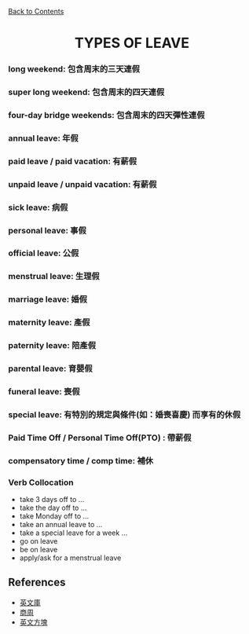 ﻿[Back to Contents](../README.md)

<h1 style="text-align: center;">TYPES OF LEAVE</h1>

### long weekend: 包含周末的三天連假

### super long weekend: 包含周末的四天連假

### four-day bridge weekends: 包含周末的四天彈性連假

### annual leave: 年假

### paid leave / paid vacation: 有薪假

### unpaid leave / unpaid vacation: 有薪假

### sick leave: 病假

### personal leave: 事假

### official leave: 公假

### menstrual leave: 生理假

### marriage leave: 婚假

### maternity leave: 產假

### paternity leave: 陪產假

### parental leave: 育嬰假

### funeral leave: 喪假

### special leave: 有特別的規定與條件(如：婚喪喜慶) 而享有的休假

### Paid Time Off / Personal Time Off(PTO) : 帶薪假

### compensatory time / comp time: 補休

### Verb Collocation

- take 3 days off to ...
- take the day off to ...
- take Monday off to ...
- take an annual leave to ...
- take a special leave for a week ...
- go on leave
- be on leave
- apply/ask for a menstrual leave

## References
- [英文庫](https://english.cool/special-types-of-leave/)
- [商周](https://www.businessweekly.com.tw/careers/blog/21808)
- [英文方塊](https://cubelish.com.tw/cheryl-leave/)
